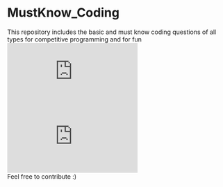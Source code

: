 # MustKnow_Coding
This repository includes the basic and must know coding questions of all types for competitive programming and for fun\
[![First Non Repeated Character](https://github.com/sreejithsankar55/MustKnow_Coding/blob/master/FIrstnonRepeatchar.cpp)](https://github.com/sreejithsankar55/MustKnow_Coding/blob/master/FIrstnonRepeatchar.cpp)\
[![Extract 2 Non repeated Nos from repeated in O(1) space](https://github.com/sreejithsankar55/MustKnow_Coding/blob/master/Extract_2_non_repeat_no.cpp)](https://github.com/sreejithsankar55/MustKnow_Coding/blob/master/Extract_2_non_repeat_no.cpp)\
Feel free to contribute :)
